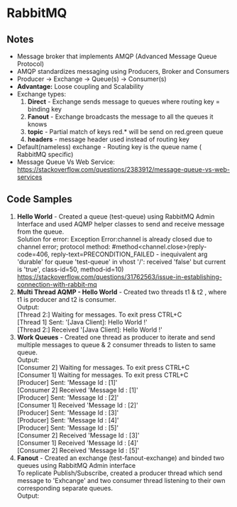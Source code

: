 # RabbitMQ

## Notes
* Message broker that implements AMQP (Advanced Message Queue Protocol)
* AMQP standardizes messaging using Producers, Broker and Consumers
* Producer -> Exchange -> Queue(s) -> Consumer(s)
* **Advantage:** Loose coupling and Scalability 
* Exchange types: 
  1. **Direct** - Exchange sends message to queues where routing key = binding key
  1. **Fanout** - Exchange broadcasts the message to all the queues it knows
  1. **topic** - Partial match of keys red.* will be send on red.green queue
  1. **headers** - message header used instead of routing key
* Default(nameless) exchange - Routing key is the queue name ( RabbitMQ specific) 
* Message Queue Vs Web Service: https://stackoverflow.com/questions/2383912/message-queue-vs-web-services

## Code Samples
1. **Hello World** - Created a queue (test-queue) using RabbitMQ Admin Interface and used AQMP helper classes to send and receive message from the queue.<br/>
Solution for error: Exception Error:channel is already closed due to channel error; protocol method: #method<channel.close>(reply-code=406, reply-text=PRECONDITION_FAILED - inequivalent arg 'durable' for queue 'test-queue' in vhost '/': received 'false' but current is 'true', class-id=50, method-id=10)<br/> 
https://stackoverflow.com/questions/31762563/issue-in-establishing-connection-with-rabbit-mq 
1. **Multi Thread AQMP - Hello World** - Created two threads t1 & t2 , where t1 is producer and t2 is consumer.<br/>
Output:<br/>
 [Thread 2:] Waiting for messages. To exit press CTRL+C<br/>
 [Thread 1] Sent: '[Java Client]: Hello World !'<br/>
 [Thread 2:] Received '[Java Client]: Hello World !'<br/>
1. **Work Queues** - Created one thread as producer to iterate and send multiple messages to queue & 2 consumer threads to listen to same queue.<br/>
Output:<br/>
[Consumer 2] Waiting for messages. To exit press CTRL+C<br/>
 [Consumer 1] Waiting for messages. To exit press CTRL+C<br/>
 [Producer] Sent: 'Message Id : [1]'<br/>
 [Consumer 2] Received 'Message Id : [1]'<br/>
 [Producer] Sent: 'Message Id : [2]'<br/>
 [Consumer 1] Received 'Message Id : [2]'<br/>
 [Producer] Sent: 'Message Id : [3]'<br/>
 [Producer] Sent: 'Message Id : [4]'<br/>
 [Producer] Sent: 'Message Id : [5]'<br/>
 [Consumer 2] Received 'Message Id : [3]'<br/>
 [Consumer 1] Received 'Message Id : [4]'<br/>
 [Consumer 2] Received 'Message Id : [5]'<br/>
 1. **Fanout** - Created an exchange (test-fanout-exchange) and binded two queues using RabbitMQ Admin interface <br/>
 To replicate Publish/Subscribe, created a producer thread which send message to 'Exhcange' and two consumer thread listening to their own corresponding separate queues. <br/>
 Output: <br/>

